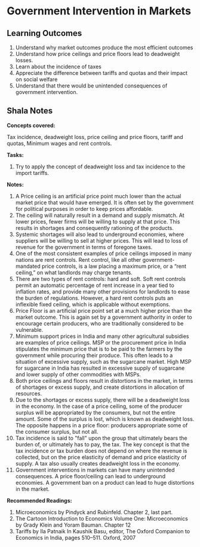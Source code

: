 #  Government Intervention in Markets

## Learning Outcomes

1.  Understand why market outcomes produce the most efficient outcomes
2.  Understand how price ceilings and price floors lead to deadweight losses.
3.  Learn about the incidence of taxes
4.  Appreciate the difference between tariffs and quotas and their impact on social welfare
5.  Understand that there would be unintended consequences of government intervention.

## Shala Notes

**Concepts covered:** 

Tax incidence, deadweight loss, price ceiling and price floors, tariff and quotas, Minimum wages and rent controls. 

**Tasks:**

1. Try to apply the concept of deadweight loss and tax incidence to the import tariffs.

**Notes:**

1.  A Price ceiling is an artificial price point much lower than the actual market price that would have emerged. It is often set by the government for political purposes in order to keep prices affordable. 
2.  The ceiling will naturally result in a demand and supply mismatch. At lower prices, fewer firms will be willing to supply at that price. This results in shortages and consequently rationing of the products.
3.  Systemic shortages will also lead to underground economies, where suppliers will be willing to sell at higher prices. This will lead to loss of revenue for the government in terms of foregone taxes. 
4.  One of the most consistent examples of price ceilings imposed in many nations are rent controls. Rent control, like all other government-mandated price controls, is a law placing a maximum price, or a “rent ceiling,” on what landlords may charge tenants.
5.  There are two types of rent controls: hard and soft. Soft rent controls permit an automatic percentage of rent increase in a year tied to inflation rates, and provide many other provisions for landlords to ease the burden of regulations. However, a hard rent controls puts an inflexible fixed ceiling, which is applicable without exemptions. 
6.  Price Floor is an artificial price point set at a much higher price than the market outcome. This is again set by a government authority in order to encourage certain producers, who are traditionally considered to be vulnerable. 
7.  Minimum support prices in India and many other agricultural subsidies are examples of price ceilings. MSP or the procurement price in India stipulates the minimum price that is to be paid to the farmers by the government while procuring their produce. This often leads to a situation of excessive supply, such as the sugarcane market. High MSP for sugarcane in India has resulted in excessive supply of sugarcane and lower supply of other commodities with MSPs.
8.  Both price ceilings and floors result in distortions in the market, in terms of shortages or excess supply, and create distortions in allocation of resources. 
9.  Due to the shortages or excess supply, there will be a deadweight loss in the economy. In the case of a price ceiling, some of the producer surplus will be appropriated by the consumers, but not the entire amount. Some of the surplus is lost, which is known as deadweight loss. The opposite happens in a price floor: producers appropriate some of the consumer surplus, but not all. 
10.  Tax incidence is said to "fall" upon the group that ultimately bears the burden of, or ultimately has to pay, the tax. The key concept is that the tax incidence or tax burden does not depend on where the revenue is collected, but on the price elasticity of demand and price elasticity of supply. A tax also usually creates deadweight loss in the economy. 
11.  Government interventions in markets can have many unintended consequences. A price floor/ceiling can lead to underground economies. A government ban on a product can lead to huge distortions in the market.

**Recommended Readings:** 

1.  Microeconomics by Pindyck and Rubinfeld. Chapter 2, last part. 
2.  The Cartoon Introduction to Economics Volume One: Microeconomics by Grady Klein and Yoram Bauman. Chapter 12
3.  Tariffs by Ila Patnaik In Kaushik Basu, editor, The Oxford Companion to Economics in India, pages 510–511. Oxford, 2007